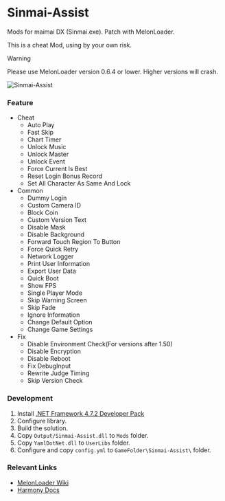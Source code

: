 # Sinmai-Assist
Mods for maimai DX (Sinmai.exe). Patch with MelonLoader.  

This is a cheat Mod, using by your own risk.


> [!WARNING]
> Please use MelonLoader version 0.6.4 or lower.
> Higher versions will crash. 


![Sinmai-Assist](https://counter.wyh2004.top/get/@Sinmai-Assist?theme=gelbooru)

### Feature
- Cheat
	- Auto Play
	- Fast Skip
	- Chart Timer
    - Unlock Music
    - Unlock Master
	- Unlock Event
	- Force Current ls Best
	- Reset Login Bonus Record
    - Set All Character As Same And Lock
- Common
    - Dummy Login
    - Custom Camera ID
	- Block Coin
	- Custom Version Text
	- Disable Mask
    - Disable Background
	- Forward Touch Region To Button
    - Force Quick Retry
	- Network Logger
	- Print User Information
    - Export User Data
	- Quick Boot
	- Show FPS
	- Single Player Mode
	- Skip Warning Screen
    - Skip Fade
    - Ignore Information
    - Change Default Option
    - Change Game Settings
- Fix
    - Disable Environment Check(For versions after 1.50)
	- Disable Encryption
	- Disable Reboot
	- Fix DebugInput
	- Rewrite Judge Timing
	- Skip Version Check


### Development

1. Install [.NET Framework 4.7.2 Developer Pack](https://dotnet.microsoft.com/download/dotnet-framework/net472)
2. Configure library.
3. Build the solution.
4. Copy `Output/Sinmai-Assist.dll` to `Mods` folder.
5. Copy `YamlDotNet.dll` to `UserLibs` folder.
6. Configure and copy `config.yml` to `GameFolder\Sinmai-Assist\` folder.


### Relevant Links

* [MelonLoader Wiki](https://melonwiki.xyz/#/modders/quickstart)
* [Harmony Docs](https://harmony.pardeike.net/articles/patching-prefix.html)
